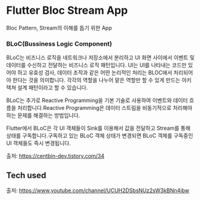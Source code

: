 # Flutter Bloc Stream App

Bloc Pattern, Stream의 이해를 돕기 위한 App

### BLoC(Bussiness Logic Component)

BLoC는 비즈니스 로직을 네트워크나 저장소에서 분리하고 UI 화면 사이에서 이벤트 및 데이터를 수신하고 전달하는 비즈니스 로직 패턴입니다.
UI는 UI를 나타내는 코드만 있어야 하고 유효성 검사, 데이터 조작과 같은 어떤 논리적인 처리는 BLOC에서 처리되어야 한다는 것을 의미합니다.
각각의 역할을 나누어 맡은 역할만 할 수 있게 만드는 아키텍쳐 설계 패턴이라고 할 수 있습니다.   

BLoC는 추가로 Reactive Programming을 기본 기술로 사용하여 이벤트와 데이터 흐름을 처리합니다.Reactive Programming은 데이터 스트림을 비동기적으로 처리해야하는 문제를 해결하는 방법입니다.   

Flutter에서 BLoC은 각 UI 객체들이 Sink를 이용해서 값을 전달하고 Stream를 통해 상태를 구독합니다.구독하고 있는 BLoC 객체 상태가 변경되면 BLoC 객체를 구독중인 UI 객체들도 즉시 변경됩니다.   

출처: https://centbin-dev.tistory.com/34

## Tech used

출처: https://www.youtube.com/channel/UCUH2DSbsNUz2sW3kBNn4ibw
